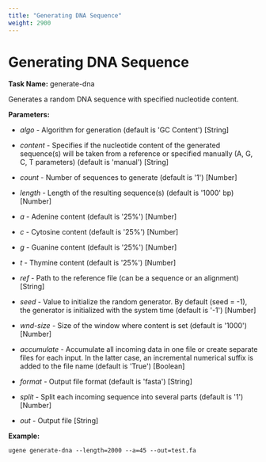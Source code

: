 ```yaml
---
title: "Generating DNA Sequence"
weight: 2900
---
```


# Generating DNA Sequence

**Task Name:** generate-dna

Generates a random DNA sequence with specified nucleotide content.

**Parameters:**

- _algo_ - Algorithm for generation (default is 'GC Content') \[String\]

- _content_ - Specifies if the nucleotide content of the generated sequence(s) will be taken from a reference or specified manually (A, G, C, T parameters) (default is 'manual') \[String\]

- _count_ - Number of sequences to generate (default is '1') \[Number\]

- _length_ - Length of the resulting sequence(s) (default is '1000' bp) \[Number\]

- _a_ - Adenine content (default is '25%') \[Number\]

- _c_ - Cytosine content (default is '25%') \[Number\]

- _g_ - Guanine content (default is '25%') \[Number\]

- _t_ - Thymine content (default is '25%') \[Number\]

- _ref_ - Path to the reference file (can be a sequence or an alignment) \[String\]

- _seed_ - Value to initialize the random generator. By default (seed = -1), the generator is initialized with the system time (default is '-1') \[Number\]

- _wnd-size_ - Size of the window where content is set (default is '1000') \[Number\]

- _accumulate_ - Accumulate all incoming data in one file or create separate files for each input. In the latter case, an incremental numerical suffix is added to the file name (default is 'True') \[Boolean\]

- _format_ - Output file format (default is 'fasta') \[String\]

- _split_ - Split each incoming sequence into several parts (default is '1') \[Number\]

- _out_ - Output file \[String\]

**Example:**

`ugene generate-dna --length=2000 --a=45 --out=test.fa`